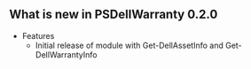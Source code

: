 ## What is new in PSDellWarranty 0.2.0

- Features
  - Initial release of module with Get-DellAssetInfo and Get-DellWarrantyInfo


